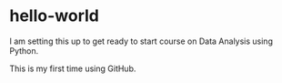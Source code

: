 # hello-world

I am setting this up to get ready to start course on Data Analysis using Python. 

This is my first time using GitHub.
